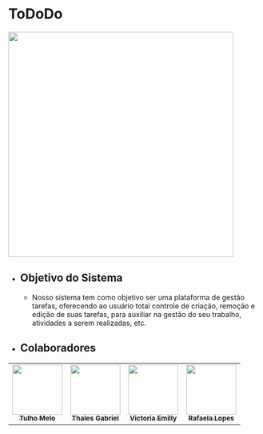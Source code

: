 # ToDoDo

<img src="https://s2.glbimg.com/dg0lRYZT0vvkQ6eX5Msty0OOJdw=/1200x/smart/filters:cover():strip_icc()/i.s3.glbimg.com/v1/AUTH_fb623579cd474803aedbbbbae014af68/internal_photos/bs/2022/Z/h/wMnZgUTh6xgXyhP5eUzw/2022-08-23-o-passaro-dodo-de-alice-no-pais-das-maravilhas-existiu-na-vida-real-vidadebicho.jpeg" width="450px;">

- ## Objetivo do Sistema

  - Nosso sistema tem como objetivo ser uma plataforma de gestão tarefas, oferecendo ao usuário total controle de criação, remoção e edição de suas tarefas, para auxiliar na gestão do seu trabalho, atividades a serem realizadas, etc.


- ## Colaboradores
<!-- ALL-CONTRIBUTORS-LIST:START - Do not remove or modify this section -->
<!-- prettier-ignore-start -->
<!-- markdownlint-disable -->
<table>
  <tr>
    <td align="center"><a href="https://github.com/tulhomelo"><img src="https://avatars.githubusercontent.com/u/5217328?v=4" width="100px;" alt=""/><br /><sub><b>Tulho Melo</b></sub></td>
    <td align="center"><a href="https://github.com/thalesgfelix"><img src="https://avatars.githubusercontent.com/u/90735076?s=400&u=61057541b0015aa3c793d7c069540724c23b73d0&v=4" width="100px;" alt=""/><br /><sub><b>Thales Gabriel</b></sub></td>
    <td align="center"><a href="https://github.com/victoriaemilly"><img src="https://avatars.githubusercontent.com/u/89431047?v=4" width="100px;" alt=""/><br /><sub><b>Victoria Emilly</b></sub></td>
    <td align="center"><a href="https://github.com/rafaelalopesz"><img src="https://avatars.githubusercontent.com/u/89741721?v=4" width="100px;" alt=""/><br /><sub><b>Rafaela Lopes</b></sub></td>

